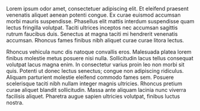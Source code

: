 Lorem ipsum odor amet, consectetuer adipiscing elit. Et eleifend praesent venenatis aliquet aenean potenti congue. Ex curae euismod accumsan morbi mauris suspendisse. Phasellus elit mattis interdum suspendisse quam lectus fringilla volutpat. Taciti ultrices inceptos nec accumsan sagittis rutrum faucibus duis. Senectus at magna taciti mi hendrerit venenatis accumsan. Rhoncus fames finibus nibh aliquet curae curae litora lectus.



Rhoncus vehicula nunc dis natoque convallis eros. Malesuada platea lorem finibus molestie metus posuere nisi nulla. Sollicitudin lacus tellus consequat volutpat lacus magna enim. In consectetur varius proin leo non morbi sit quis. Potenti ut donec lectus senectus; congue non adipiscing ridiculus. Aliquam parturient molestie eleifend commodo fames sem. Posuere scelerisque taciti nibh nullam integer magnis ultricies. Rhoncus pretium curae aliquet blandit sollicitudin. Massa ante aliquam lacinia nunc viverra facilisis aliquet. Pharetra augue sapien ultricies volutpat, finibus luctus nostra.
